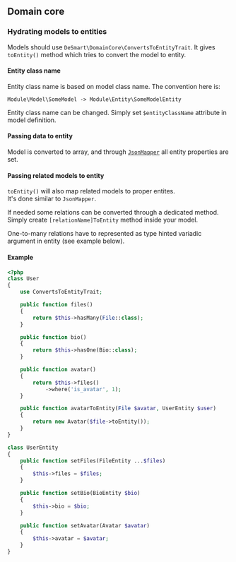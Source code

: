 ## Domain core

### Hydrating models to entities

Models should use `DeSmart\DomainCore\ConvertsToEntityTrait`. It gives `toEntity()` method which tries to convert the model to entity.

#### Entity class name 

Entity class name is based on model class name. The convention here is:

```
Module\Model\SomeModel -> Module\Entity\SomeModelEntity
```

Entity class name can be changed. Simply set `$entityClassName` attribute in model definition.

#### Passing data to entity

Model is converted to array, and through [`JsonMapper`](https://github.com/netresearch/jsonmapper) all entity properties are set.

#### Passing related models to entity

`toEntity()` will also map related models to proper entites.  
It's done similar to `JsonMapper`. 

If needed some relations can be converted through a dedicated method. Simply create `[relationName]ToEntity` method inside your model.

One-to-many relations have to represented as type hinted variadic argument in entity (see example below).

#### Example

```php
<?php
class User
{
    use ConvertsToEntityTrait;

    public function files()
    {
        return $this->hasMany(File::class);
    }

    public function bio()
    {
        return $this->hasOne(Bio::class);
    }

    public function avatar()
    {
        return $this->files()
            ->where('is_avatar', 1);
    }

    public function avatarToEntity(File $avatar, UserEntity $user)
    {
        return new Avatar($file->toEntity());
    }
}

class UserEntity
{
    public function setFiles(FileEntity ...$files)
    {
        $this->files = $files;
    }

    public function setBio(BioEntity $bio) 
    {
        $this->bio = $bio;
    }

    public function setAvatar(Avatar $avatar)
    {
        $this->avatar = $avatar;
    }
}
```
